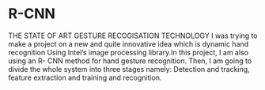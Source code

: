 # R-CNN
THE STATE OF ART GESTURE RECOGISATION TECHNOLOGY
I was trying to make a project on a new and quite innovative idea which is dynamic hand recognition Using Intel’s image processing library.In this project, I am also using an R- CNN method for hand gesture recognition. 
Then, I am going to divide the whole system into three stages namely: Detection and tracking, feature extraction and training and recognition. 
